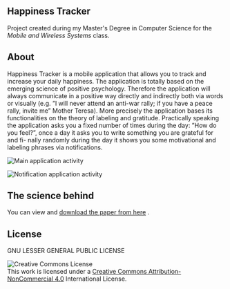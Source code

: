 Happiness Tracker
-----------------
Project created during my Master's Degree in Computer Science for the
_Mobile and Wireless Systems_ class.

About
-----
Happiness Tracker is a mobile application that allows
you to track and increase your daily happiness. The application
is totally based on the emerging science of positive psychology.
Therefore the application will always communicate in
a positive way directly and indirectly both via words or visually
(e.g. ”I will never attend an anti-war rally; if you have a
peace rally, invite me” Mother Teresa). More precisely the application
bases its functionalities on the theory of labeling and
gratitude. Practically speaking the application asks you a fixed
number of times during the day: ”How do you feel?”, once a
day it asks you to write something you are grateful for and fi-
nally randomly during the day it shows you some motivational
and labeling phrases via notifications.

![Main application activity](https://alexprut.github.io/HappinessTracker/img/HappinessTracker.png)

![Notification application activity](https://alexprut.github.io/HappinessTracker/img/HappinessTracker-notifications.png)

The science behind
------------------
You can view and [download the paper from here](https://alexprut.github.io/HappinessTracker/paper/Happiness_Tracker_paper.pdf)  .

License
-------
GNU LESSER GENERAL PUBLIC LICENSE

![Creative Commons License](https://i.creativecommons.org/l/by-nc/4.0/88x31.png "Creative Commons License")  
This work is licensed under a [Creative Commons Attribution-NonCommercial 4.0](http://creativecommons.org/licenses/by-nc/4.0/) International License.
